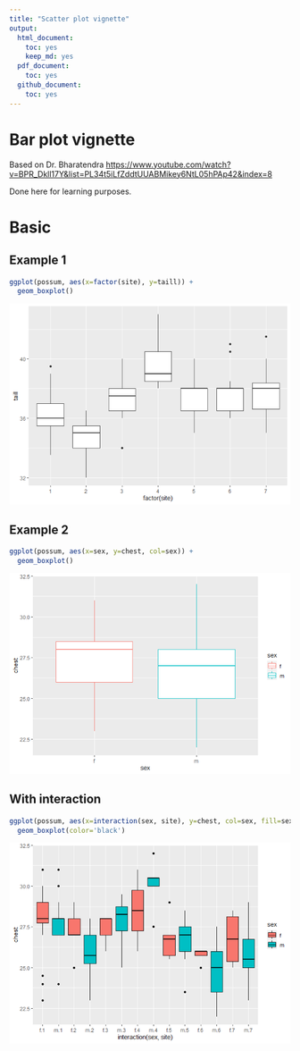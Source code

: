 ```yaml
---
title: "Scatter plot vignette"
output:
  html_document:
    toc: yes
    keep_md: yes
  pdf_document:
    toc: yes
  github_document:
    toc: yes
---
```





# Bar plot vignette

Based on Dr. Bharatendra https://www.youtube.com/watch?v=BPR_Dkll17Y&list=PL34t5iLfZddtUUABMikey6NtL05hPAp42&index=8 

Done here for learning purposes.

# Basic

## Example 1


```r
ggplot(possum, aes(x=factor(site), y=taill)) +
  geom_boxplot()
```

![](box_plot_vignette_files/figure-html/unnamed-chunk-1-1.png)<!-- -->

## Example 2


```r
ggplot(possum, aes(x=sex, y=chest, col=sex)) +
  geom_boxplot()
```

![](box_plot_vignette_files/figure-html/unnamed-chunk-2-1.png)<!-- -->


## With interaction


```r
ggplot(possum, aes(x=interaction(sex, site), y=chest, col=sex, fill=sex)) +
  geom_boxplot(color='black')
```

![](box_plot_vignette_files/figure-html/unnamed-chunk-3-1.png)<!-- -->



